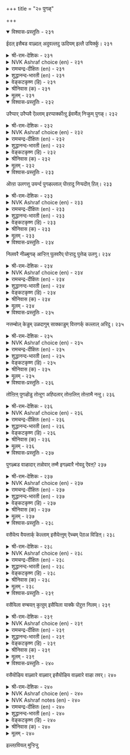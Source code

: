 +++
title = "२० पुगऴ्"

+++


<details open><summary>विश्वास-प्रस्तुतिः - २३१</summary>

ईदल् इसैबड वाऴ्दल् अदुवल्लदु
ऊदियम् इल्लै उयिर्क्कु। २३१
</details>

<details><summary>श्री-राम-देशिकः - २३१</summary>

अर्थिभ्यो वाञ्छितं दत्त्वा कीर्त्या सह वसेन्नरः ।  
नरस्य जन्मसाफल्यं नास्ति कीर्ति विना भुवि ॥ २३१॥
</details>

<details><summary>NVK Ashraf choice (en) - २३१</summary>

०२३१
No greater income in life than to live with fame
That comes out of charity.
(N.V.K. Ashraf)
</details>

<details><summary>रामचन्द्र-दीक्षितः (en) - २३१</summary>

231\. ītal! icaipaṭa vāḻtal! atu allatu  
ūtiyam illai, uyirkku.

231\. Give and make a name. There is no greater gain to man than such a renown.  
</details>

<details><summary>शुद्धानन्द-भारती (en) - २३१</summary>

1\. ஈதல் இசைபட வாழ்தல் அதுவல்லது  
ஊதியம் இல்லை உயிர்க்கு  
They gather fame who freely give  
The greatest gain for all that live.        231  
</details>

<details><summary>वेङ्कटकृष्ण (हि) - २३१</summary>

231
देना दान गरिब को, जीना कर यश-लाभ ।  
इससे बढ़ कर जीव को, और नहीं है लाभ ॥
</details>

<details><summary>श्रीनिवास (क) - २३१</summary>

231. (कष्टदल्लिरुववरिगॆ) ईवुदु, कीर्तिवन्तनागि बाळुवुदु, इवल्लदॆ मानवन बाळिनल्लि बेरॆ लाभविल्ल.

</details>

<details><summary>मूलम् - २३१</summary>

ईदल् इसैबड वाऴ्दल् अदुवल्लदु
ऊदियम् इल्लै उयिर्क्कु। २३१
</details>

<details open><summary>विश्वास-प्रस्तुतिः - २३२</summary>

उरैप्पार् उरैप्पवै ऎल्लाम् इरप्पार्क्कॊऩ्ऱु
ईवार्मेल् निऱ्कुम् पुगऴ्। २३२
</details>

<details><summary>श्री-राम-देशिकः - २३२</summary>

याचकेभ्यो दारिद्र्येभ्यः स्वल्पं वापि प्रयच्छतः ।  
कीर्तिरेव सदा सद्भिर्गीता भवति शाश्वती ॥ २३२॥
</details>

<details><summary>NVK Ashraf choice (en) - २३२</summary>

०२३२
The fame of men who give to those in need
Will live for ever in the words of all. *
(Kasthuri Sreenivasan)
</details>

<details><summary>रामचन्द्र-दीक्षितः (en) - २३२</summary>

232\. uraippār uraippavai ellām irappārkku oṉṟu  
īvārmēl niṟkum pukaḻ.

232\. The one undying theme of praise is the praise of charity.  
</details>

<details><summary>शुद्धानन्द-भारती (en) - २३२</summary>

2\. உரைப்பார் உரைப்பவை எல்லாம் இரப்பார்க்கொன்று  
ஈவார்மேல் நிற்கும் புகழ்  
The glory of the alms-giver  
Is praised aloud as popular.        232  
</details>

<details><summary>वेङ्कटकृष्ण (हि) - २३२</summary>

232
करता है संसार तो, उसका ही गुण-गान ।  
याचक को जो दान में, कुछ भी करें प्रदान ॥
</details>

<details><summary>श्रीनिवास (क) - २३२</summary>

232. कष्टदल्लिरुववरिगॆ सहाय माडुववर कीर्तियन्नु लोकदल्लि ऎल्लरू होगुत्तारॆ.

</details>

<details><summary>मूलम् - २३२</summary>

उरैप्पार् उरैप्पवै ऎल्लाम् इरप्पार्क्कॊऩ्ऱु
ईवार्मेल् निऱ्कुम् पुगऴ्। २३२
</details>

<details open><summary>विश्वास-प्रस्तुतिः - २३३</summary>

ऒऩ्ऱा उलगत्तु उयर्न्द पुगऴल्लाल्
पॊऩ्ऱादु निऱ्पदॊऩ् ऱिल्। २३३
</details>

<details><summary>श्री-राम-देशिकः - २३३</summary>

बहुकालमभिव्याप्य तिष्ठन्तीं कीर्तिमन्तरा ।  
लोके निरुपमं नित्यमेकं वस्तु न विद्यते ॥ २३३॥
</details>

<details><summary>NVK Ashraf choice (en) - २३३</summary>

०२३३
Nothing imperishable lasts long in this world
Than glorious fame beyond compare.
(N.V.K. Ashraf)
</details>

<details><summary>रामचन्द्र-दीक्षितः (en) - २३३</summary>

233\. oṉṟā ulakattu uyarnta pukaḻ allāl,  
poṉṟātu niṟpatu oṉṟu il.

233\. Nothing lasts save one’s fearless renown.  
</details>

<details><summary>शुद्धानन्द-भारती (en) - २३३</summary>

3\. ஒன்றா உலகத்து உயர்ந்த புகழல்லால்  
பொன்றாது நிற்பதொன்று இல்  
Nothing else lasts on earth for e'er  
Saving high fame of the giver!        233  
</details>

<details><summary>वेङ्कटकृष्ण (हि) - २३३</summary>

233
टिकती है संसार में, अनुपम कीर्ति महान ।  
अविनाशी केवल वही, और न कोई जान ॥
</details>

<details><summary>श्रीनिवास (क) - २३३</summary>

233. उन्नतवाद कीर्तियल्लदॆ, लोकदल्लि प्रत्येकवागि नाशविल्लदॆ नॆलॆ निल्लुवन्थ वस्तु बेरॊन्दिल्ल.

</details>

<details><summary>मूलम् - २३३</summary>

ऒऩ्ऱा उलगत्तु उयर्न्द पुगऴल्लाल्
पॊऩ्ऱादु निऱ्पदॊऩ् ऱिल्। २३३
</details>

<details open><summary>विश्वास-प्रस्तुतिः - २३४</summary>

निलवरै नीळ्बुगऴ् आऱ्ऱिऩ् पुलवरैप्
पोऱ्ऱादु पुत्तेळ् उलगु। २३४
</details>

<details><summary>श्री-राम-देशिकः - २३४</summary>

पृथिव्याः स्थितिपर्यन्तां कीर्ति यो लभते नरः ।  
स्वर्गलोकोऽपि तं स्तौति न तु ज्ञानसमन्वितान् ॥ २३४॥
</details>

<details><summary>NVK Ashraf choice (en) - २३४</summary>

०२३४
Even celestials will cease praising saints
When you gain world-wide lasting fame. *
(Satguru Subramuniyaswami), (V.V.S. Aiyar)
</details>

<details><summary>रामचन्द्र-दीक्षितः (en) - २३४</summary>

234\. nila varai nīḷ pukaḻ āṟṟiṉ, pulavaraip  
pōṟṟātu, puttēḷ ulaku.

234\. The wise are not favoured of the gods; but the' renowned on earth are adored by them.  
</details>

<details><summary>शुद्धानन्द-भारती (en) - २३४</summary>

4\. நிலவரை நீள்புகழ் ஆற்றின் புலவரைப்  
போற்றாது புத்தேள் உலகு  
From hailing gods heavens will cease  
To hail the men of lasting praise        234  
</details>

<details><summary>वेङ्कटकृष्ण (हि) - २३४</summary>

234
यदि कोई भूलोक में, पाये कीर्ति महान ।  
देवलोक तो ना करें, ज्ञानी का गुण-गान ॥
</details>

<details><summary>श्रीनिवास (क) - २३४</summary>

234. भूमियुद्दक्कू, निडुगाल निल्लुव कीर्तियन्नु पडॆदवरन्नल्लदॆ ज्ञानिगळन्नु (देवतॆगळन्नु) कीर्तिसदु देवलोक.

</details>

<details><summary>मूलम् - २३४</summary>

निलवरै नीळ्बुगऴ् आऱ्ऱिऩ् पुलवरैप्
पोऱ्ऱादु पुत्तेळ् उलगु। २३४
</details>

<details open><summary>विश्वास-प्रस्तुतिः - २३५</summary>

नत्तम्बोल् केडुम् उळदागुम् साक्काडुम्
वित्तगर्क् कल्लाल् अरिदु। २३५
</details>

<details><summary>श्री-राम-देशिकः - २३५</summary>

स्थिरकीर्त्या च मरणं यश्ःकायेन जीवनम् ।  
महतां ज्ञानिनामेव लभ्यं स्यात् नापरस्य तु ॥ २३५॥
</details>

<details><summary>NVK Ashraf choice (en) - २३५</summary>

०२३५
None other than the wise can have
Some gain in loss and fame in death.
(N.V.K. Ashraf)
</details>

<details><summary>रामचन्द्र-दीक्षितः (en) - २३५</summary>

235\. nattampōl kēṭum, uḷatākum cākkāṭum,  
vittakarkku allāl aritu.

235\. Out of death and ruin the wise fashion things enduring.  
</details>

<details><summary>शुद्धानन्द-भारती (en) - २३५</summary>

5\. நத்தம்போல் கேடும் உளதாகும் சாக்காடும்  
வித்தகர்க் கல்லால் அரிது  
Fame in fall and life in death  
Are rare but for the soulful worth.        235  
</details>

<details><summary>वेङ्कटकृष्ण (हि) - २३५</summary>

235
ह्रास बने यशवृद्धिकर, मृत्यु बने अमरत्व ।  
ज्ञानवान बिन और में, संभव न यह महत्व ॥
</details>

<details><summary>श्रीनिवास (क) - २३५</summary>

235. कीर्तियिन्द गळिसिद बडतन, शाश्वतवाद कीर्तियॊडनॆ बरुव सावु बल्लवरिगल्लदॆ बेरॆयवरिगॆ साध्यविल्ल.

</details>

<details><summary>मूलम् - २३५</summary>

नत्तम्बोल् केडुम् उळदागुम् साक्काडुम्
वित्तगर्क् कल्लाल् अरिदु। २३५
</details>

<details open><summary>विश्वास-प्रस्तुतिः - २३६</summary>

तोऩ्ऱिऩ् पुगऴॊडु तोऩ्ऱुग अह्दिलार्
तोऩ्ऱलिऩ् तोऩ्ऱामै नऩ्ऱु। २३६
</details>

<details><summary>श्री-राम-देशिकः - २३६</summary>

यदीष्टं मानुषं जन्म कीर्त्या जननमुत्तमम् ।  
अन्यथा मृगजन्मैव श्लाघ्यते मर्त्यजन्मनः ॥ २३६॥
</details>

<details><summary>NVK Ashraf choice (en) - २३६</summary>

०२३६
Be born, if you must, for fame;
Or else better not to be born at all.
(P.S. Sundaram)
</details>

<details><summary>रामचन्द्र-दीक्षितः (en) - २३६</summary>

236\. tōṉṟiṉ, pukaḻoṭu tōṉṟuka! aḵtu ilār  
tōṉṟaliṉ tōṉṟāmai naṉṟu.

236\. Let man be born to achieve renown. Let not the unrenowned see the light of day.  
</details>

<details><summary>शुद्धानन्द-भारती (en) - २३६</summary>

6\. தோன்றின் புகழோடு தோன்றுக அஃதிலார்  
தோன்றலின் தோன்றாமை நன்று  
Be born with fame if birth you want  
If not of birth you must not vaunt.        236  
</details>

<details><summary>वेङ्कटकृष्ण (हि) - २३६</summary>

236
जन्मा तो यों जन्म हो, जिसमें होवे नाम ।  
जन्म न होना है भला, यदि न कमाया नाम ॥
</details>

<details><summary>श्रीनिवास (क) - २३६</summary>

236. हुट्टिदरॆ हॊगळिकॆ (कीर्ति) यॊन्दिगॆ हुट्टबेकु. अदिल्लवादरॆ हुट्टुवुदक्किन्त हुट्टदिरुवुदे लेसु.

</details>

<details><summary>मूलम् - २३६</summary>

तोऩ्ऱिऩ् पुगऴॊडु तोऩ्ऱुग अह्दिलार्
तोऩ्ऱलिऩ् तोऩ्ऱामै नऩ्ऱु। २३६
</details>

<details open><summary>विश्वास-प्रस्तुतिः - २३७</summary>

पुगऴ्बड वाऴादार् तन्नोवार् तम्मै
इगऴ्वारै नोवदु ऎवऩ्? २३७
</details>

<details><summary>श्री-राम-देशिकः - २३७</summary>

अशक्तो जीवितुं कीर्त्या न द्वेष्ट्यात्मानमात्मना ।  
किन्त्वात्मनिन्दकं द्वेष्टि किं भवेदत्र कारणम् ॥ २३७॥
</details>

<details><summary>NVK Ashraf choice (en) - २३७</summary>

०२३७
Why blame those who blame the shame of those
Who cannot live in fame? *
( Shuddhananda Bharatiar)
</details>

<details><summary>रामचन्द्र-दीक्षितः (en) - २३७</summary>

237\. pukaḻpaṭa vāḻātār tam nōvār, tammai  
ikaḻvārai nōvatu evaṉ?.

237\. Let the inglorious blame themselves. Let them not reproach others.  
</details>

<details><summary>शुद्धानन्द-भारती (en) - २३७</summary>

7\. புகழ்பட வாழாதார் தந்நோவார் தம்மை  
இகழ்வாரை நோவது எவன்.  
Why grieve at those who blame the shame  
Of those who cannot live in fame?        237  
</details>

<details><summary>वेङ्कटकृष्ण (हि) - २३७</summary>

237
कीर्तिमान बन ना जिया, कुढ़ता स्वयं न आप ।  
निन्दक पर कुढ़ते हुए, क्यों होता है ताप ॥
</details>

<details><summary>श्रीनिवास (क) - २३७</summary>

237. कीर्ति पडॆयुवन्तॆ, बाळदवरु, तम्म कुन्दिगॆ तावे नॊन्दु कॊळ्ळदॆ तम्मन्नु तॆळॆगुव इतरर मातिगॆ
नॊन्दुकॊळ्ळुवुदु एकॆ?

</details>

<details><summary>मूलम् - २३७</summary>

पुगऴ्बड वाऴादार् तन्नोवार् तम्मै
इगऴ्वारै नोवदु ऎवऩ्? २३७
</details>

<details open><summary>विश्वास-प्रस्तुतिः - २३८</summary>

वसैयॆऩ्प वैयत्तार्क् कॆल्लाम् इसैयॆऩ्ऩुम्
ऎच्चम् पॆऱाअ विडिऩ्। २३८
</details>

<details><summary>श्री-राम-देशिकः - २३८</summary>

अनवाप्य यशो लोके ये हि जीवन्ति मानवाः ।  
निन्दितं जीवनं तेषामिति सद्भिः प्रकीर्त्यते ॥ २३८॥
</details>

<details><summary>NVK Ashraf choice (en) - २३८</summary>

०२३८
The whole world will blame, they say,
If you fail to earn that renown called fame.
(N.V.K. Ashraf)
</details>

<details><summary>रामचन्द्र-दीक्षितः (en) - २३८</summary>

238\. 'vacai' eṉpa, vaiyattārkku ellām-’icai’ eṉṉum  
eccam peṟāaviṭiṉ.

238\. World’s reproach befalls one who does not achieve lasting fame.  
</details>

<details><summary>शुद्धानन्द-भारती (en) - २३८</summary>

8\. வசையென்ப வையத்தார்க் கெல்லாம் இசையென்னும்  
எச்சம் பெறா விடின்  
To men on earth it is a shame  
Not to beget the child of fame.        238  
</details>

<details><summary>वेङ्कटकृष्ण (हि) - २३८</summary>

238
यदि नहिं मिली परंपरा, जिसका है यश नाम ।  
तो जग में सब के लिये, वही रहा अपनाम ॥
</details>

<details><summary>श्रीनिवास (क) - २३८</summary>

238. तम्म नन्तर निडुगाल उळियुव कीर्ति सन्ततियन्नु गळिसदॆ बिट्टरॆ ई लोकदल्लि बाळुववरिगॆ अदे कळङ्क
ऎन्दु बल्लवरु हेळुत्तारॆ.

</details>

<details><summary>मूलम् - २३८</summary>

वसैयॆऩ्प वैयत्तार्क् कॆल्लाम् इसैयॆऩ्ऩुम्
ऎच्चम् पॆऱाअ विडिऩ्। २३८
</details>

<details open><summary>विश्वास-प्रस्तुतिः - २३९</summary>

वसैयिला वण्बयऩ् कुऩ्ऱुम् इसैयिला
याक्कै पॊऱुत्त निलम्। २३९
</details>

<details><summary>श्री-राम-देशिकः - २३९</summary>

यशसा तु विहीनस्य कायं या बिभृयान्मही ।  
निर्दुष्ट सस्यसम्पत्तिविहीना सा भवेद् धुवम् ॥ २३९॥
</details>

<details><summary>NVK Ashraf choice (en) - २३९</summary>

०२३९
The land that bears inglorious bodies
Will shrink in its glory of yield.
(P.S. Sundaram), ( Shuddhananda Bharatiar)
</details>

<details><summary>रामचन्द्र-दीक्षितः (en) - २३९</summary>

239\. vacai ilā vaṇ payaṉ kuṉṟum-icai ilā  
yākkai poṟutta nilam.

239\. In a land which bears the burden of the unrenowned even nature’s bounty is on the wane.  
</details>

<details><summary>शुद्धानन्द-भारती (en) - २३९</summary>

9\. வசையிலா வண்பயன் குன்றும் இசையிலா  
யாக்கை பொறுத்த நிலம்  
The land will shrink in yield if men  
O'erburden it without renown.        239  
</details>

<details><summary>वेङ्कटकृष्ण (हि) - २३९</summary>

239
कीर्तिहीन की देह का, भू जब ढोती भार ।  
पावन प्रभूत उपज का, क्षय होता निर्धार ॥
</details>

<details><summary>श्रीनिवास (क) - २३९</summary>

239. अपकीर्तिय शरीरवन्नु हॊत्तुकॊम्डिरुव नॆलदल्लि समृद्ध बॆळॆयू कुन्दि नाशवागि होगुवुदु.

</details>

<details><summary>मूलम् - २३९</summary>

वसैयिला वण्बयऩ् कुऩ्ऱुम् इसैयिला
याक्कै पॊऱुत्त निलम्। २३९
</details>

<details open><summary>विश्वास-प्रस्तुतिः - २४०</summary>

वसैयॊऴिय वाऴ्वारे वाऴ्वार् इसैयॊऴिय
वाऴ्वारे वाऴा तवर्। २४०
</details>

<details><summary>श्री-राम-देशिकः - २४०</summary>

अपवादेन रहितो यो जीवति स जीवति ।  
जीवन्नप्यपवादेन मृतप्रायो हि गण्यते ॥ २४०॥
</details>

<details><summary>NVK Ashraf choice (en) - २४०</summary>

०२४०
Life without blame alone blooms.
The one without fame fades.
(N.V.K. Ashraf)
</details>

<details><summary>NVK Ashraf notes (en) - २४०</summary>

२४०. There are many interesting ways of translating this couplet. 

"To live without blame is life; without fame death" - * (P.S. Sundaram)  
"They only live who live without blame. And not those who live without fame" – (N.V.K. Ashraf)  
"A life without blame lasts for ever; a life without fame lasts never" - (N.V.K. Ashraf).
</details>

<details><summary>रामचन्द्र-दीक्षितः (en) - २४०</summary>

240\. vacai oḻiya vāḻvārē vāḻvār; icai oḻiya  
vāḻvārē vāḻātavar.

240\. The unblemished truly live; the unrenowned merely exist.

**End of the Section on Domestic Life**  
</details>

<details><summary>शुद्धानन्द-भारती (en) - २४०</summary>

10\. வசைஒழிய வாழ்வாரே வாழ்வார் இசையொழிய  
வாழ்வாரே வாழா தவர்  
They live who live without blemish  
The blameful ones do not flourish.        240  
</details>

<details><summary>वेङ्कटकृष्ण (हि) - २४०</summary>

240
निन्दा बिन जो जी रहा, जीवित वही सुजान ।  
कीर्ति बिना जो जी रहा, उसे मरा ही जान ॥
</details>

<details><summary>श्रीनिवास (क) - २४०</summary>

240. अपकीर्ति अळियुवन्तॆ बदुकुववरे (निजवागि) बाळुववरु. अदल्लदॆ, कीर्ति अळियुवन्तॆ बाळुव जनरु
(बदुकिद्दू) बाळदवरु.
</details>

<details><summary>मूलम् - २४०</summary>

वसैयॊऴिय वाऴ्वारे वाऴ्वार् इसैयॊऴिय
वाऴ्वारे वाऴा तवर्। २४०
</details>

इल्लऱवियल् मुऱ्ऱिऱ्ऱु  